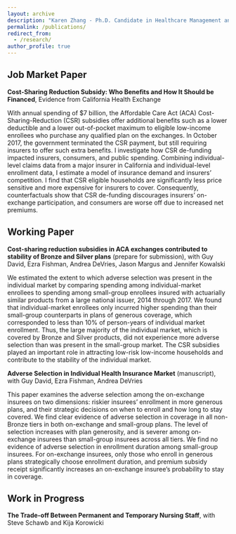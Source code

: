 ```yaml
---
layout: archive
description: "Karen Zhang - Ph.D. Candidate in Healthcare Management and Economics at Wharton"
permalink: /publications/
redirect_from: 
  - /research/
author_profile: true
---
```


Job Market Paper
------

**Cost-Sharing Reduction Subsidy: Who Benefits and How It Should be Financed**, Evidence from California Health Exchange

 With annual spending of $7 billion, the Affordable Care Act (ACA) Cost-Sharing-Reduction (CSR) subsidies offer additional benefits such as a lower deductible and a lower out-of-pocket maximum to eligible low-income enrollees who purchase any qualified plan on the exchanges. In October 2017, the government terminated the CSR payment, but still requiring insurers to offer such extra benefits. I investigate how CSR de-funding impacted insurers, consumers, and public spending. Combining individual-level claims data from a major insurer in California and individual-level enrollment data, I estimate a model of insurance demand and insurers’ competition. I find that CSR eligible households are significantly less price sensitive and more expensive for insurers to cover. Consequently, counterfactuals show that CSR de-funding discourages insurers’ on-exchange participation, and consumers are worse off due to increased net premiums.

Working Paper
------
**Cost-sharing reduction subsidies in ACA exchanges contributed to stability of Bronze and Silver plans** (prepare for submission), with Guy David, Ezra Fishman, Andrea DeVries, Jason Margus and Jennifer Kowalski

We estimated the extent to which adverse selection was present in the individual market by comparing spending among individual-market enrollees to spending among small-group enrollees insured with actuarially similar products from a large national issuer, 2014 through 2017. We found that individual-market enrollees only incurred higher spending than their small-group counterparts in plans of generous coverage, which corresponded to less than 10% of person-years of individual market enrollment. Thus, the large majority of the individual market, which is covered by Bronze and Silver products, did not experience more adverse selection than was present in the small-group market. The CSR subsidies played an important role in attracting low-risk low-income households and contribute to the stability of the individual market. 

**Adverse Selection in Individual Health Insurance Market** (manuscript), with Guy David, Ezra Fishman, Andrea DeVries

This paper examines the adverse selection among the on-exchange insurees on two dimensions: riskier insurees’ enrollment in more generous plans, and their strategic decisions on when to enroll and how long to stay covered. We find clear evidence of adverse selection in coverage in all non-Bronze tiers in both on-exchange and small-group plans. The level of selection increases with plan generosity, and is severer among on-exchange insurees than small-group insurees across all tiers.
We find no evidence of adverse selection in enrollment duration among small-group insurees. For on-exchange insurees, only those who enroll in generous plans strategically choose enrollment duration, and premium subsidy receipt significantly increases an on-exchange insuree’s probability to stay in coverage. 

Work in Progress
-----
**The Trade-off Between Permanent and Temporary Nursing Staff**, with Steve Schawb and Kija Korowicki

